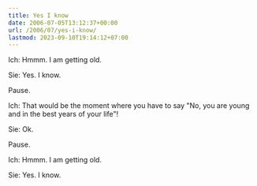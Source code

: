```yaml
---
title: Yes I know
date: 2006-07-05T13:12:37+00:00
url: /2006/07/yes-i-know/
lastmod: 2023-09-10T19:14:12+07:00
---
```

Ich: Hmmm. I am getting old.

Sie: Yes. I know.

Pause.

Ich: That would be the moment where you have to say "No, you are young and in the best years of your life"!

Sie: Ok.

Pause.

Ich: Hmmm. I am getting old.

Sie: Yes. I know.
